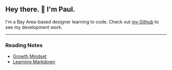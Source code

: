 ## Hey there. 👋 I'm Paul.
I'm a Bay Area-based designer learning to code. Check out [my Github](https://github.com/PaulMichaelArmstrong) to see my development work.

***

### Reading Notes
- [Growth Mindset](growth-mindset.md)
- [Learning Markdown](learning-markdown.md)
